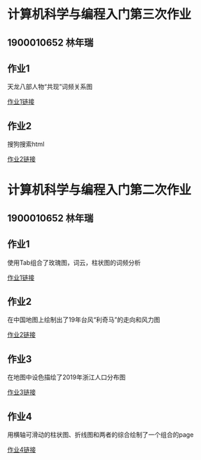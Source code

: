 # 计算机科学与编程入门第三次作业
## 1900010652 林年瑞

## 作业1
天龙八部人物“共现”词频关系图

[作业1链接](https://alan757.github.io/%E5%85%B3%E7%B3%BB%E5%9B%BE-%E5%88%86%E7%B1%BB-%E5%A4%A9%E9%BE%99%E5%85%AB%E9%83%A8.html)
## 作业2
搜狗搜索html

[作业2链接](https://alan757.github.io/搜狗搜索.html)




# 计算机科学与编程入门第二次作业
## 1900010652 林年瑞

## 作业1
使用Tab组合了玫瑰图，词云，柱状图的词频分析

[作业1链接](https://alan757.github.io/%E4%BD%9C%E4%B8%9A1.html)
## 作业2
在中国地图上绘制出了19年台风“利奇马”的走向和风力图

[作业2链接](https://alan757.github.io/%E4%BD%9C%E4%B8%9A2.html)
## 作业3
在地图中设色描绘了2019年浙江人口分布图

[作业3链接](https://alan757.github.io/%E4%BD%9C%E4%B8%9A3.html)
## 作业4
用横轴可滑动的柱状图、折线图和两者的综合绘制了一个组合的page

[作业4链接](https://alan757.github.io/%E4%BD%9C%E4%B8%9A4.html)
